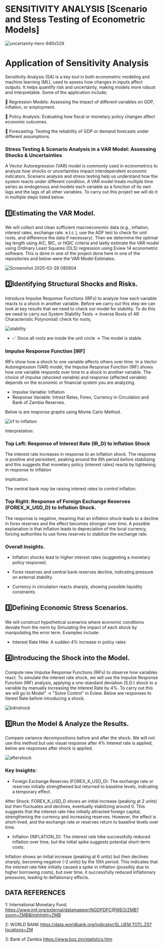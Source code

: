 # SENSITIVITY ANALYSIS [Scenario and Stess Testing of Econometric Models]

![uncertainty-hero-940x529](https://github.com/user-attachments/assets/34f81d91-90fc-45fb-a003-93df44701d14)


# Application of Sensitivity Analysis
Sensitivity Analysis (SA) is a key tool in both econometric modeling and machine learning (ML), used to assess how changes in inputs affect outputs. It helps quantify risk and uncertainty, making models more robust and interpretable. Some of the application include;

🔹 Regression Models: Assessing the impact of different variables on GDP, inflation, or employment.

🔹 Policy Analysis: Evaluating how fiscal or monetary policy changes affect economic outcomes.

🔹 Forecasting: Testing the reliability of GDP or demand forecasts under different assumptions.

### Stress Testing & Scenario Analysis in a VAR Model: Assessing Shocks & Uncertainties
A Vector Autoregression (VAR) model is commonly used in econometrics to analyze how shocks or uncertainties impact interdependent economic indicators. Scenario analysis and stress testing help us understand how the system reacts under different condition. A VAR model treats multiple time series as endogenous and models each variable as a function of its own lags and the lags of all other variables. To carry out this project we will do it in multiple steps listed below.

## 1️⃣Estimating the VAR Model.

We will collect and clean sufficient macroeconomic data (e.g., inflation, interest rates, exchange rate. e.t.c ), use the ADF test to check for unit roots, and difference the data if necessary). Then we
determine the optimal lag length using AIC, BIC, or HQIC criteria and lastly estimate the VAR model using Ordinary Least Squares (OLS) regression using Eview 14 econometric software. This is done in one of the project done here in one of the repositories and below were the VAR Model Estimates.

![Screenshot 2025-02-28 085804](https://github.com/user-attachments/assets/7b20ee00-7b68-41ec-b772-a35193edf9b1)


## 2️⃣Identifying Structural Shocks and Risks.

Introduce Impulse Response Functions (IRFs) to analyze how each variable reacts to a shock in another variable. Before we carry out this step we can look at key results that we need to check our model for stability. To do this we need to carry out System Stability Tests → Inverse Roots of AR Characteristic Polynomial) check for roots;

![stability](https://github.com/user-attachments/assets/5c2ebc13-cb38-4579-a7e9-5f9503a1affd)


- ✅ Since all roots are inside the unit circle → The model is stable.

### Impulse Response Function [IRF]
 IRFs show how a shock to one variable affects others over time. In a Vector Autoregression (VAR) model, the Impulse Response Function (IRF) shows how one variable responds over time to a shock in another variable. The choice of impulse (shocked variable) and response (affected variable) depends on the economic or financial system you are analyzing.
  
- Impulse Variable: Inflation
- Response Variable: Intrest Rates, Forex, Currency in Circulation and Bank of Zambia Reserves.

Below is are response graphs using Monte Carlo Method.

![irf to inflation](https://github.com/user-attachments/assets/92a91b4d-595e-4450-9ecb-6741651cee0d)

Interpretation:

### Top Left: Response of Interest Rate (IR_D) to Inflation Shock 
The interest rate increases in response to an inflation shock. The response is positive and persistent, peaking around the 6th period before stabilizing and this suggests that monetary policy (interest rates) reacts by tightening in response to inflation

Implication:

The central bank may be raising interest rates to control inflation.


### Top Right:  Response of Foreign Exchange Reserves (FOREX_K_USD_D) to Inflation Shock.

The response is negative, meaning that an inflation shock leads to a decline in forex reserves and the effect becomes stronger over time. A possible explanation is that inflation leads to depreciation of the local currency, forcing authorities to use forex reserves to stabilize the exchange rate.

### Overall Insights.
- Inflation shocks lead to higher interest rates (suggesting a monetary policy response).
  
- Forex reserves and central bank reserves decline, indicating pressure on external stability.
  
- Currency in circulation reacts sharply, showing possible liquidity constraints.

  
## 3️⃣Defining Economic Stress Scenarios.

We will construct hypothetical scenarios where economic conditions deviate from the norm by Simulating the impact of each shock by manipulating the error term. Examples include:
- Interest Rate Hike: A sudden 4% increase in policy rates
  
## 4️⃣Introducing the Shock into the Model.

Compute new Impulse Response Functions (IRFs) to observe how variables react. To simulate the interest rate shock, we will use the Impulse Response Function (IRF) analysis, applying a one-standard deviation (S.D.) shock to a variable by manually increasing the Interest Rate by 4%. To carry out this we will go to Model" → "Solve Control" in Eview. Below are responses to Iterest Rate before introducing a shock.

![b4irshock](https://github.com/user-attachments/assets/7a2edc2f-a2c8-49ab-a040-eed181d964d3)


## 5️⃣Run the Model & Analyze the Results.

Compare variance decompositions before and after the shock. We will not use this method but use visual response after 4% Interest rate is applied, below are responses after shock is applied.

![aftershock](https://github.com/user-attachments/assets/8580be7a-6379-4958-a96a-77cfcca3b87d)
 
### Key Insights:

- Foreign Exchange Reserves (FOREX_K_USD_D): The exchange rate or reserves initially strengthened but returned to baseline levels, indicating a temporary effect.
  
After Shock: FOREX_K_USD_D shows an initial increase (peaking at 2 units) but then fluctuates and declines, eventually stabilizing around 0. This suggests that the interest rate hike initially attracted foreign capital, strengthening the currency and increasing reserves. However, the effect is short-lived, and the exchange rate or reserves return to baseline levels over time.

- Inflation (INFLATION_D): The interest rate hike successfully reduced inflation over time, but the initial spike suggests potential short-term costs.

Inflation shows an initial increase (peaking at 6 units) but then declines sharply, becoming negative (-2 units) by the 10th period. This indicates that the interest rate hike initially caused a spike in inflation (possibly due to higher borrowing costs), but over time, it successfully reduced inflationary pressures, leading to deflationary effects.

## DATA REFERENCES

1: International Monetary Fund. https://www.imf.org/external/datamapper/NGDPDPC@WEO/ZMB?zoom=ZMB&highlight=ZMB

2: WORLD BANK https://data.worldbank.org/indicator/SL.UEM.TOTL.ZS?locations=ZM

3: Bank of Zambia https://www.boz.zm/statistics.htm


